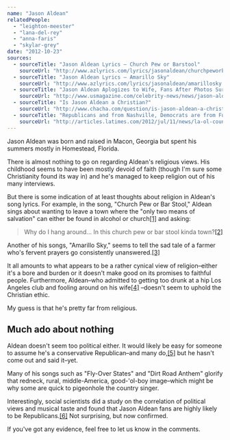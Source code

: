 ```yaml
---
name: "Jason Aldean"
relatedPeople:
  - "leighton-meester"
  - "lana-del-rey"
  - "anna-faris"
  - "skylar-grey"
date: "2012-10-23"
sources:
  - sourceTitle: "Jason Aldean Lyrics – Church Pew or Barstool"
    sourceUrl: "http://www.azlyrics.com/lyrics/jasonaldean/churchpeworbarstool.html"
  - sourceTitle: "Jason Aldean Lyrics – Amarillo Sky"
    sourceUrl: "http://www.azlyrics.com/lyrics/jasonaldean/amarillosky.html"
  - sourceTitle: "Jason Aldean Aplogizes to Wife, Fans After Photos Surface of Him Kissing Idol Singer Brittney Kerr"
    sourceUrl: "http://www.usmagazine.com/celebrity-news/news/jason-aldean-apologizes-to-wife-fans-after-photos-surface-of-him-kissing-idol-singer-brittany-kerr-2012110"
  - sourceTitle: "Is Jason Aldean a Christian?"
    sourceUrl: "http://www.chacha.com/question/is-jason-aldean-a-christian"
  - sourceTitle: "Republicans and from Nashville, Democrats are from Funkytown"
    sourceUrl: "http://articles.latimes.com/2012/jul/11/news/la-ol-country-music-republicans-and-hip-hop-democrats-20120711"
---
```


Jason Aldean was born and raised in Macon, Georgia but spent his summers mostly in Homestead, Florida.

There is almost nothing to go on regarding Aldean's religious views. His childhood seems to have been mostly devoid of faith (though I'm sure some Christianity found its way in) and he's managed to keep religion out of his many interviews.

But there is some indication of at least thoughts about religion in Aldean's song lyrics. For example, in the song, "Church Pew or Bar Stool," Aldean sings about wanting to leave a town where the "only two means of salvation" can either be found in alcohol or church<a class="source-citation" href="#http://www.azlyrics.com/lyrics/jasonaldean/churchpeworbarstool.html" title="Jason Aldean Lyrics – Church Pew or Barstool">[1]</a> and asking:

>Why do I hang around… In this church pew or bar stool kinda town?<a class="source-citation" href="#http://www.azlyrics.com/lyrics/jasonaldean/churchpeworbarstool.html" title="Jason Aldean Lyrics – Church Pew or Barstool">[2]</a>

Another of his songs, "Amarillo Sky," seems to tell the sad tale of a farmer who's fervent prayers go consistently unanswered.<a class="source-citation" href="#http://www.azlyrics.com/lyrics/jasonaldean/amarillosky.html" title="Jason Aldean Lyrics – Amarillo Sky">[3]</a>

It all amounts to what appears to be a rather cynical view of religion–either it's a bore and burden or it doesn't make good on its promises to faithful people. Furthermore, Aldean–who admitted to getting too drunk at a hip Los Angeles club and fooling around on his wife<a class="source-citation" href="#http://www.usmagazine.com/celebrity-news/news/jason-aldean-apologizes-to-wife-fans-after-photos-surface-of-him-kissing-idol-singer-brittany-kerr-2012110" title="Jason Aldean Aplogizes to Wife, Fans After Photos Surface of Him Kissing Idol Singer Brittney Kerr">[4]</a> –doesn't seem to uphold the Christian ethic.

My guess is that he's pretty far from religious.


## Much ado about nothing

Aldean doesn't seem too political either. It would likely be easy for someone to assume he's a conservative Republican–and many do,<a class="source-citation" href="#http://www.chacha.com/question/is-jason-aldean-a-christian" title="Is Jason Aldean a Christian?">[5]</a> but he hasn't come out and said it–yet.

Many of his songs such as "Fly-Over States" and "Dirt Road Anthem" glorify that redneck, rural, middle-America, good-'ol-boy image–which might be why some are quick to pigeonhole the country singer.

Interestingly, social scientists did a study on the correlation of political views and musical taste and found that Jason Aldean fans are highly likely to be Republicans.<a class="source-citation" href="#http://articles.latimes.com/2012/jul/11/news/la-ol-country-music-republicans-and-hip-hop-democrats-20120711" title="Republicans and from Nashville, Democrats are from Funkytown">[6]</a> Not surprising, but now confirmed.

If you've got any evidence, feel free to let us know in the comments.